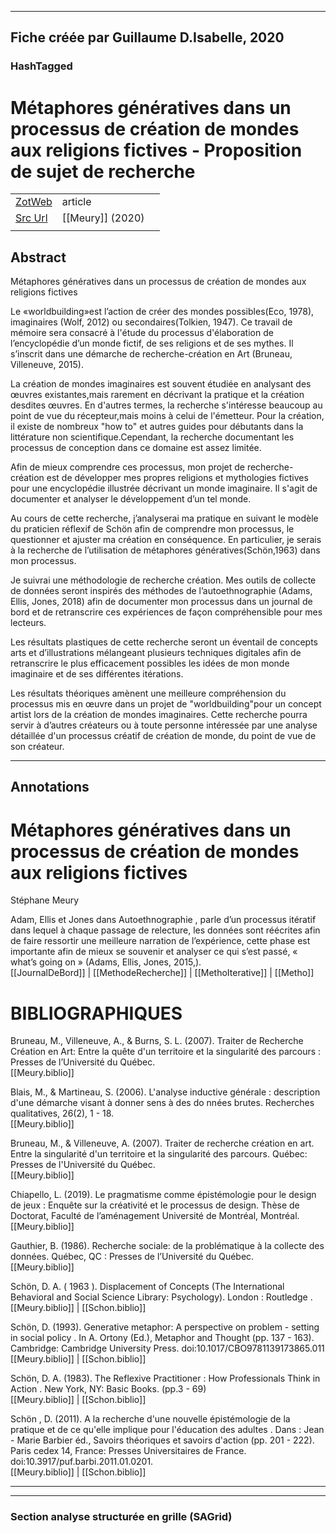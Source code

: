 
----
Fiche créée par Guillaume D.Isabelle, 2020 
---- 

### HashTagged 





# Métaphores génératives dans un processus de création de mondes aux religions fictives - Proposition de sujet de recherche



|       |       |       |
|  ---  |  ---  |  ---  |
|   [ZotWeb](http://zotero.org/users/180474/items/8CD2R9Y5)    | article      |       |
|   [Src Url](https://github.com/guillaumedescoteauxisabelle/ma-biblio/wiki/Meury-2020)    |  [[Meury]] (2020)     |       |
|       |       |       |


## Abstract

Métaphores génératives dans un processus de création de mondes aux religions fictives

Le «worldbuilding»est l’action de créer des mondes possibles(Eco, 1978), imaginaires (Wolf, 2012) ou secondaires(Tolkien, 1947). Ce travail de mémoire sera consacré à l'étude du processus d'élaboration de l’encyclopédie d’un monde fictif, de ses religions et de ses mythes. Il s’inscrit dans une démarche de recherche-création en Art (Bruneau, Villeneuve, 2015). 

La création de mondes imaginaires est souvent étudiée en analysant des œuvres existantes,mais rarement en décrivant la pratique et la création desdites œuvres. En d'autres termes, la recherche s'intéresse beaucoup au point de vue du récepteur,mais moins à celui de l'émetteur. Pour la création, il existe de nombreux "how to" et autres guides pour débutants dans la littérature non scientifique.Cependant, la recherche documentant les processus de conception dans ce domaine est assez limitée. 

Afin de mieux comprendre ces processus, mon projet de recherche-création est de développer mes propres religions et mythologies fictives pour une encyclopédie illustrée décrivant un monde imaginaire. Il s'agit de documenter et analyser le développement d’un tel monde.

Au cours de cette recherche, j’analyserai ma pratique en suivant le modèle du praticien réflexif de Schön afin de comprendre mon processus, le questionner et ajuster ma création en conséquence.  En particulier, je serais à la recherche de l’utilisation de métaphores génératives(Schön,1963) dans mon processus.

Je suivrai une méthodologie de recherche création. Mes outils de collecte de données seront inspirés des méthodes de l’autoethnographie (Adams, Ellis, Jones, 2018) afin de documenter mon processus dans un journal de bord et de retranscrire ces expériences de façon compréhensible pour mes lecteurs.

Les  résultats  plastiques  de  cette  recherche  seront  un  éventail  de  concepts arts et d’illustrations mélangeant  plusieurs  techniques  digitales  afin  de  retranscrire  le  plus  efficacement  possibles  les idées de mon monde imaginaire et de ses différentes itérations.

Les résultats théoriques amènent une meilleure compréhension du processus mis en œuvre dans un  projet  de "worldbuilding"pour  un concept  artist lors  de  la création  de  mondes  imaginaires. Cette recherche pourra servir à d’autres créateurs ou à toute personne intéressée par une analyse détaillée d'un processus créatif de création de monde, du point de vue de son créateur.

----

## Annotations

Métaphores génératives dans un processus de création de mondes aux religions fictives
=====================================================================================



Stéphane Meury



Adam, Ellis et Jones dans Autoethnographie , parle d’un processus itératif dans lequel à chaque passage de relecture, les données sont réécrites afin de faire ressortir une meilleure narration de l’expérience, cette phase est importante afin de mieux se souvenir et analyser ce qui s’est passé, « what’s going on » (Adams, Ellis, Jones, 2015,).  
[[JournalDeBord]] | [[MethodeRecherche]] | [[MethoIterative]] | [[Metho]] 





BIBLIOGRAPHIQUES
================



Bruneau, M., Villeneuve, A., & Burns, S. L. (2007). Traiter de Recherche Création en Art: Entre la quête d'un territoire et la singularité des parcours : Presses de l’Université du Québec.  
[[Meury.biblio]] 





Blais, M., & Martineau, S. (2006). L'analyse inductive générale : description d'une démarche visant à donner sens à des do nnées brutes. Recherches qualitatives, 26(2), 1 - 18.  
[[Meury.biblio]] 





Bruneau, M., & Villeneuve, A. (2007). Traiter de recherche création en art. Entre la singularité d'un territoire et la singularité des parcours. Québec: Presses de l'Université du Québec.  
[[Meury.biblio]] 





Chiapello, L. (2019). Le pragmatisme comme épistémologie pour le design de jeux : Enquête sur la créativité et le processus de design. Thèse de Doctorat, Faculté de l’aménagement Université de Montréal, Montréal.  
[[Meury.biblio]] 





Gauthier, B. (1986). Recherche sociale: de la problématique à la collecte des données. Québec, QC : Presses de l’Université du Québec.  
[[Meury.biblio]] 





Schön, D. A. ( 1963 ). Displacement of Concepts (The International Behavioral and Social Science Library: Psychology). London : Routledge .  
[[Meury.biblio]] | [[Schon.biblio]] 





Schön, D. (1993). Generative metaphor: A perspective on problem - setting in social policy . In A. Ortony (Ed.), Metaphor and Thought (pp. 137 - 163). Cambridge: Cambridge University Press. doi:10.1017/CBO9781139173865.011  
[[Meury.biblio]] | [[Schon.biblio]] 





Schön, D. A. (1983). The Reflexive Practitioner : How Professionals Think in Action . New York, NY: Basic Books. (pp.3 - 69)  
[[Meury.biblio]] | [[Schon.biblio]] 





Schön , D. (2011). A la recherche d'une nouvelle épistémologie de la pratique et de ce qu'elle implique pour l'éducation des adultes . Dans : Jean - Marie Barbier éd., Savoirs théoriques et savoirs d'action (pp. 201 - 222). Paris cedex 14, France: Presses Universitaires de France. doi:10.3917/puf.barbi.2011.01.0201.  
[[Meury.biblio]] | [[Schon.biblio]] 








----

----



### Section analyse structurée en grille (SAGrid)



